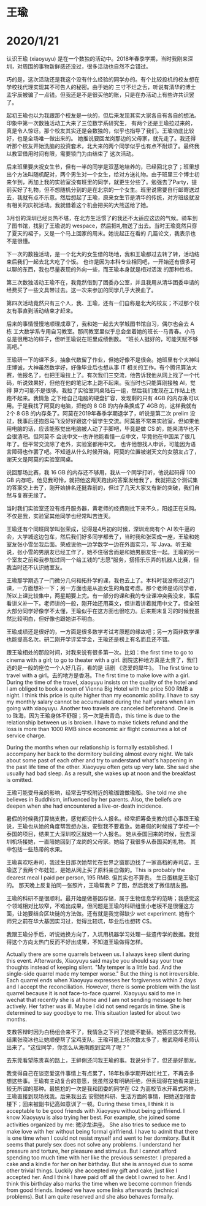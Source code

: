 # 王瑜
# 2020/1/21
认识王瑜 (xiaoyuyu) 是在一个数独的活动中。2018年春季学期，当时我刚来深圳，对周围的事物新鲜感还没过，很多活动也自然不会错过。

巧的是，这次活动还是我这个没有什么经验的同学办的。有个比较投机的校友想在学校找代理实现其不可告人的秘密。由于她的
三寸不烂之舌，听说有清华的博士孟宇辰被骗了一点钱。但我还是不是很买他的账，只是在办活动上有些许共识罢了。

起初王瑜也以为我跟那个校友是一伙的，但后来发现其实大家各自有各自的想法。印象中第一次数独活动工大来了三位数学系研究生，
有两个还是王瑜拉过来的，真是令人惊讶。那个校友其实还是会数独的，似乎也指导了我们。王瑜功底比较好，也是全场唯一做出来的。
她推说要回龙岗那边的父母家，就先走了。我还得听那个校友开始洗脑的投资套术，北大来的两个同学似乎也有点不耐烦了。最终我以教室借用时间有限，需要锁门为由结束了
这次活动。

后来班里要庆祝女生节，但有一半的同学是双基地培养的，已经回北京了；班里想出个方法叫随机配对，两个男生对一个女生，给对方送礼物。由于班里三个博士初来乍到，再加上我的实验室没有班里的同学，就更生分些了。勉强去了Party，提前买好了礼物，但不想随机分到的是在北京的一个女生。班里说需要自行邮寄送过去，我就有点不乐意。然后想起了王瑜，原来女生节是清华的传统，对方班级就没有相关的庆祝活动。我就借着这个机会把买的大熊送给了她。

3月份的深圳已经炎热不堪，在北方生活惯了的我还不太适应这边的气候。骑车到了图书馆，找到了王瑜说的 wespace，然后把礼物送了出去。当时王瑜竟然只穿了夏天的裙子，又是一个马上回家的周末。她说起正在看的
几篇论文，我表示也不是很懂。

下一次的数独活动，是一个北大的女生借的场地，我和王瑜都过去转了转，活动结束后我们一起去北大吃了个饭。
也许是因为本科专业相同吧，一开始还有很多可以聊的东西，我也尽量表现的外向一些，而王瑜本身就是相对活泼
的那种性格。

第三次数独活动王瑜不在，我竟然借到了团委办公室，并且我用从清华团委申请的经费买了一些文具带过去。这一次来参加的同学几乎大换血了。

第四次活动竟然只有三个人，我、王瑜，还有一们自称是北大的校友；不过那个校友有事直到活动结束才赶来。

后来的事情慢慢地顺理成章了，我和她一起去大学城图书馆自习，偶尔也会去 A 栋 工大数学系专用自习教室。那间教室里似乎总会坐着她的班长--马青春。小马总是很用功的样子，但听王瑜说在班里成绩倒数。
“班长人挺好的，可能天赋不够高吧。”

王瑜研一下的课不多，抽象代数留了作业，但她好像不是很会。她班里有个大神叫庄博诚，大神虽然数学好，好像毕业后也想从事 IT 相关的工作。有个腾讯算法大赛，他报名了，也把王瑜拉上了。有次我们三交流，他告诉我他从网上找了一个代码，听说效果好，但他在他的笔记本上跑不起来。我当时也只能算刚接触 AI，觉得
算力可能不是很够。我拉了实验室同桌陆石一组，然后我们发现在工作站上也跑不起来。我情急
之下给自己电脑的硬盘扩容，发现剩的只有 4GB 的内存条可以用。于是我找了阿莫的电脑，把他的 8 GB
的内存条换成了 4GB 的，这样我就有 2个 8 GB 的内存条了。阿莫在2019年春季学期退学了，听说是第二次 prelim 没过，我事后还抱怨马飞没好好跟这个留学生交流。阿莫虽不常来实验室，但如果他
用电脑的话，应该能察觉出电脑被人动了手脚吧，毕竟是做 CS 的，能来清华也不会很渣吧。但阿莫不
会说中文--也许他能看懂一点中文，毕竟他在中国呆了很几年了。但平常交流除了老外，实验室都用中文。
也许他想找人申诉，可能因为语言障碍也作罢了吧。不知道从什么时候开始，阿莫的位置被谢天文的女朋友占了，谢天文是阿莫的实验室同桌。

说回那场比赛，我 16 GB 的内存还不够用，我从一个同学打听，他说起码得 100 GB 内存吧，他见我可怜，就把他这两天跑出的答案发给我了，我就把这个测试集的答案交上去了，刚开始排名还挺靠前的，但过了几天大家又有新的突破，我们自然与复赛无缘了。

当时我们实验室还没有炼丹服务器，黄老师的经费刚批下来不久，阳姐正在采购。不仅是我，实验室其他同学也经常叫苦连天。

王瑜还有个同班同学叫张荣成，记得是4月初的时候，深圳龙岗有个 AI 吹牛逼的会，大学城这边包车，然后我们好多同学都去了，当时我和张荣成一座，王瑜和她室友张小雪坐我后面。荣成说他一边学数学一边在外面实习，写 Java。听王瑜说，张小雪的男朋友已经工作了，她不住宿舍而是和她男朋友住一起。王瑜的另一个室友之前和我参加过同一个给工钱的“志愿”服务，搭搭乐乐弄的机器人比赛，但我当时还不认识她室友。

王瑜那学期选了一门微分几何和拓扑学的课，我也去上了。本科时我没修过这门课，一方面想补一下；另一方面也是从追女生的角度考虑。那个老师是访问学者，所以上课比较集中，两星期要上完。有一部分的课和我的专业课冲突我没来，事后看讲义补一下。老师讲的一般，刚开始还用英文，但讲着讲着就用中文了。但全班大部分同学好像学不太懂，王瑜似乎在这方面也很吃力。后来期末复习的时候我虽然比较明白，但好像也跟她讲不明白。

王瑜成绩还是很好的，一方面是很多数学考试考原题的缘故吧；另一方面非数学课也能提高名次。研二刚开学评奖学金，王瑜还是榜上有名而且还不错。

跟王瑜相处的那段时间，对我来说有很多第一次。比如：the first time to go to cinema with a girl; to go to theater with a girl. 剧院这种地方真是太贵了，我们选的是一般的座位一个人好几百，看的是 话剧 《恋爱的犀牛》。 The first time to travel with a girl。去的地方是香港。The first time to make love with a girl. During the time of the travel, xiaoyuyu insists on the quality of the hotel and I am obliged to book a room of Vienna Big Hotel with the price 500 RMB a night. I think this price is quite higher than my economic ability. I have to say my monthly salary cannot be accumulated during the half years when I am going with xiaoyuyu. Another two travels are canceled beforehand. One is to 珠海，因为王瑜身体不舒服；另一次是去青岛，this time is due to the relationship between us is broken. I have to make tickets refund and the loss is more than 1000 RMB since economic air flight consumes a lot of service charge. 

During the months when our relationship is formally established. I accompany her back to the dormitory building almost every night. We talk about some past of each other and try to understand what's happening in the past life time of the other. Xiaoyuyu often gets up very late. She said she usually had bad sleep. As a result, she wakes up at noon and the breakfast is omitted.

王瑜可能受母亲的影响，经常去学校附近的瑜珈馆做瑜珈。She told me she believes in Buddhism, influenced by her parents. Also, the beliefs are deepen when she had encountered a live-or-death incidence.

暑假的时候我打算搞支教，感觉都没什么人报名。经常把筹备支教的烦心事跟王瑜说，王瑜也从她的角度帮我想办法，安慰我不要着急。她暑假的时候报了学校一个泰国的项目，结果工大深圳校区就她一个人报名。
她从泰国回来的时候，我去深圳机场接她，一直陪她回到了龙岗的父母家。她给了我很多从泰国买的礼物。
其中包括一些热带的水果。

王瑜喜欢吃寿司，我过生日那次她帮忙在世界之窗那边找了一家高档的寿司店。王瑜送了我两个布娃娃，是她从网上买了原料亲自做的。This is probably the dearest meal I paid per person, 195 RMB. 但其实也不算贵。 生日蛋糕是王瑜订的。
那天晚上反复拍同一张照片，王瑜帮我 P 了图，然后我发了微信朋友圈。

王瑜的科研不是很顺利。最开始是做基因存储，属于生物信息学的范畴；我感觉这个领域相对比较窄，不难出成果，但问题是王瑜的科研组里小老板不是很懂这方面，让她要结合区块链的方法做。还有就是我觉得缺少 wet experiment. 她有个师兄之前在华大基因实习过，觉得比较坑，毕业后也想转 CS。

我跟王瑜分手后，听说她换方向了，入坑用机器学习处理一些遗传学的数据。我觉得这个方向太热门反而不好出成果，不知道王瑜做得怎样。

Actually there are some quarrels between us. I always keep silent during this event. Afterwards, Xiaoyuyu said maybe you should say your true thoughts instead of keeping silent. "My temper is a little bad. And the single-side quarrel made my temper worse." But the thing is not irreversible. Each quarrel ends when Xiaoyuyu expresses her forgiveness within 2 days and I accept the reconciliation. However, there is some problem with the last quarrel because it is not face-to-face quarrel. Xiaoyuyu said to me in wechat that recently she is at home and I am not sending message to her actively. Her father was ill. Maybe I did not send regards in time. She is determined to say goodbye to me. This situation lasted for about two months.


支教答辩时因为白杨组会来不了，我情急之下问了她能不能替。她答应这次帮我。结果张晓冰也让她顺便帮了宝鸡支队。王瑜可能上场次数太多了，被武晓峰老师认出来了。“这位同学，你怎么从海南跑到宝鸡了呢？”

去东莞看望陈贵喜的路上，王鲜俐还问我王瑜的事。我说分手了，但还是好朋友。

我觉得自己在谈恋爱这件事情上有点累了，18年秋季学期开始忙社工，不再去多想这些事。王瑜有主动复合的意愿，我虽然没有明确拒绝，但表现得在她看来是比较无所谓的那种。最尴尬的一次是我和团委的同学在 C2 为高校节水开幕式彩排，王瑜直接到现场找我。后来我出去
安慰她科研、生活方面的事情，把她送到宿舍楼下；回来被副书记高如意训了一顿。During these times, I think it is acceptable to be good friends with Xiaoyuyu without being girlfriend. I know Xiaoyuyu is also trying her best. For example, she joined some activities organized by me: 微沙龙讲座。 She also tries to seduce me to make love with her without being formal girlfriend. I have to admit that there is one time when I could not resist myself and went to her dormitory. But it seems that purely sex does not solve any problems. I understand her pressure and torture, her pleasure and stimulus. But I cannot afford spending too much time with her like the previous semester. I prepared a cake and a kindle for her on her birthday. But she is annoyed due to some other trivial things.
Luckily she accepted my gift and cake, just like I accepted her. And I think I have paid off all the debt I owned to her. And I think this birthday also marks the time when we become common friends from good friends. Indeed we have
some links afterwards (technical problems). But I am quite reserved and she also behaves formally.

